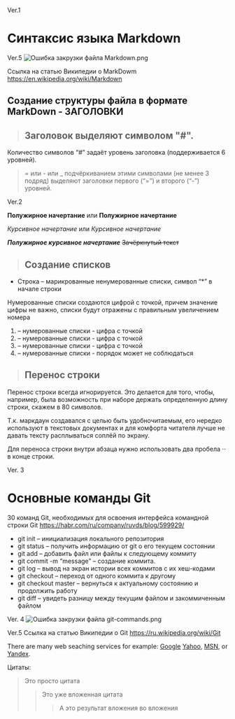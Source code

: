 Ver.1

# Синтаксис языка Markdown
Ver.5
![Ошибка закрузки файла Markdown.png](Markdown.png)

Ссылка на статью Википедии о MarkDowm
https://en.wikipedia.org/wiki/Markdown

## Создание структуры файла в формате MarkDown - ЗАГОЛОВКИ 
> ## Заголовок выделяют символом "#". 
Количество символов “#” задаёт уровень заголовка  (поддерживается 6 уровней).
> = или - или _ подчёркиванием этими символами (не менее 3 подряд) выделяют заголовки  первого (“=”) и второго (“-”) уровней.

Ver.2 

**Полужирное начертание** или __Полужирное начертание__

*Курсивное начертание* или _Курсивное начертание_

***Полужирное курсивное начертание***
~~Зачёркнутый текст~~

> ## Создание списков

* Строка – марикрованные ненумерованные списки, символ “*” в начале строки

Нумерованные списки создаются цифрой с точкой, причем значение цифры не важно, списки будут отражены с правильным увеличением номера
1. – нумерованные списки - цифра с точкой
2. – нумерованные списки - цифра с точкой
5. – нумерованные списки - цифра с точкой
4. – нумерованные списки - порядок может не соблюдаться

> ## Перенос строки

Перенос строки всегда игнорируется. Это делается для того, чтобы, например, была возможность при наборе держать определенную длину строки, скажем в 80 символов.

Т.к. маркдаун создавался с целью быть удобночитаемым, его нередко используют в текстовых документах и для комфорта читателя лучше не давать тексту расплываться соплёй по экрану.

Для переноса строки внутри абзаца нужно использовать два пробела ⋅⋅ в конце строки.

Ver. 3
# Основные команды Git
30 команд Git, необходимых для освоения интерфейса командной строки Git
https://habr.com/ru/company/ruvds/blog/599929/

* git init – инициализация локального репозитория
* git status – получить информацию от git о его текущем состоянии
* git add – добавить файл или файлы к следующему коммиту
* git commit -m “message” – создание коммита.
* git log – вывод на экран истории всех коммитов с их хеш-кодами
* git checkout – переход от одного коммита к другому
* git checkout master – вернуться к актуальному состоянию и продолжить работу
* git diff – увидеть разницу между текущим файлом и закоммиченным файлом





Ver. 4
![Ошибка закрузки файла git-commands.png](git-commands.png)

Ver.5
Ссылка на статью Википедии о Git 
https://ru.wikipedia.org/wiki/Git


There are many web seaching services for example: [Google][1]
[Yahoo][2], [MSN][3], or [Yandex][4].

[1]: http://google.com/        "Google"
[2]: http://search.yahoo.com/  "Yahoo Search"
[3]: http://search.msn.com/    "MSN Search"
[4]: http://yandex.ru/         "Yandex Search"



Цитаты:

> Это просто цитата
>> Это уже вложенная цитата
>>> А это результат вложения во вложения

